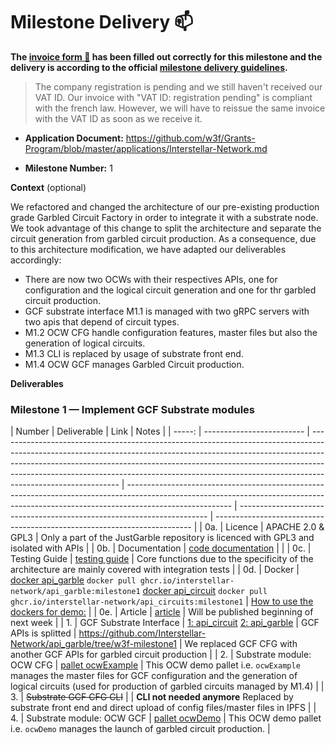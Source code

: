 # Milestone Delivery :mailbox:

**The [invoice form :pencil:](https://docs.google.com/forms/d/e/1FAIpQLSfmNYaoCgrxyhzgoKQ0ynQvnNRoTmgApz9NrMp-hd8mhIiO0A/viewform) has been filled out correctly for this milestone and the delivery is according to the official [milestone delivery guidelines](https://github.com/w3f/Grants-Program/blob/master/docs/milestone-deliverables-guidelines.md).**

> The company registration is pending and we still haven't received our VAT ID.
> Our invoice with "VAT ID: registration pending" is compliant with the french law. However, we will have to reissue the same invoice with the VAT ID as soon as we receive it.

- **Application Document:** https://github.com/w3f/Grants-Program/blob/master/applications/Interstellar-Network.md

- **Milestone Number:** 1

**Context** (optional)

We refactored and changed the architecture of our pre-existing production grade Garbled Circuit Factory in order to integrate it with a substrate node. We took advantage of this change to split the architecture and separate the circuit generation from garbled circuit production.
As a consequence, due to this architecture modification, we have adapted our deliverables accordingly:

- There are now two OCWs with their respectives APIs, one for configuration and the logical circuit generation and one for thr garbled circuit production.
- GCF substrate interface M1.1 is managed with two gRPC servers with two apis that depend of circuit types.
- M1.2 OCW CFG handle configuration features, master files but also the generation of logical circuits.
- M1.3 CLI is replaced by usage of substrate front end.
- M1.4 OCW GCF manages Garbled Circuit production.

**Deliverables**

### Milestone 1 — Implement GCF Substrate modules

| Number | Deliverable               | Link                                                                                                                                                                                                                                                                                                                                                   | Notes                                                                                                                                                                                  |
| -----: | ------------------------- | ------------------------------------------------------------------------------------------------------------------------------------------------------------------------------------------------------------------------------------------------------------------------------------------------------------------------------------------------------ | -------------------------------------------------------------------------------------------------------------------------------------------------------------------------------------- | ---------------------------------------------------------------------- | ------------------------------------------------------------------------ |
|    0a. | Licence                   | APACHE 2.0 & GPL3                                                                                                                                                                                                                                                                                                                                      | Only a part of the JustGarble repository is licenced with GPL3 and isolated with APIs                                                                                                  |
|    0b. | Documentation             | [code documentation](https://book.interstellar.gg/M1.html#garbled-circuit-factory-gcf-and-circuit-types-overview)                                                                                                                                                                                                                                      |                                                                                                                                                                                        |
|    0c. | Testing Guide             | [testing guide](https://book.interstellar.gg/M1.html#testing-guide)                                                                                                                                                                                                                                                                                    | Core functions due to the specificity of the architecture are mainly covered with integration tests                                                                                    |
|    0d. | Docker                    | [docker api_garble](https://github.com/orgs/Interstellar-Network/packages/container/package/api_garble) `docker pull ghcr.io/interstellar-network/api_garble:milestone1` [docker api_circuit](https://github.com/orgs/Interstellar-Network/packages/container/package/api_circuits) `docker pull ghcr.io/interstellar-network/api_circuits:milestone1` | [How to use the dockers for demo:](https://book.interstellar.gg/M1_demo_tutorial.html)                                                                                                 |
|    0e. | Article                   | [article](https://book.interstellar.gg/M1.html#article)                                                                                                                                                                                                                                                                                                | Will be published beginning of next week                                                                                                                                               |
|     1. | GCF Substrate Interface   | [1: api_circuit](https://github.com/Interstellar-Network/api_circuits/tree/main) [2: api_garble](https://github.com/Interstellar-Network/api_garble)                                                                                                                                                                                                   | GCF APIs is splitted                                                                                                                                                                   | https://github.com/Interstellar-Network/api_garble/tree/w3f-milestone1 | We replaced GCF CFG with another GCF APIs for garbled circuit production |
|     2. | Substrate module: OCW CFG | [pallet ocwExample](https://github.com/Interstellar-Network/substrate-offchain-worker-demo/tree/interstellar/pallets/example-offchain-worker)                                                                                                                                                                                                          | This OCW demo pallet i.e. `ocwExample` manages the master files for GCF configuration and the generation of logical circuits (used for production of garbled circuits managed by M1.4) |
|     3. | ~~Substrate GCF CFG CLI~~ |                                                                                                                                                                                                                                                                                                                                                        | **CLI not needed anymore** Replaced by substrate front end and direct upload of config files/master files in IPFS                                                                      |
|     4. | Substrate module: OCW GCF | [pallet ocwDemo](https://github.com/Interstellar-Network/substrate-offchain-worker-demo/tree/interstellar/pallets/ocw)                                                                                                                                                                                                                                 | This OCW demo pallet i.e. `ocwDemo` manages the launch of garbled circuit production.                                                                                                  |

